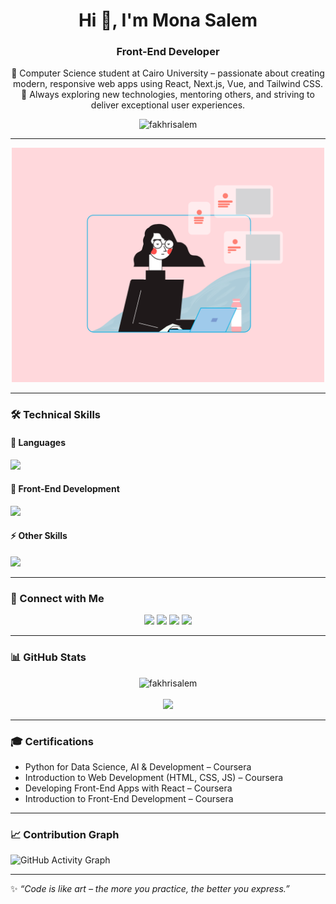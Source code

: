 
<h1 align="center">Hi 👋, I'm Mona  Salem</h1>
<h3 align="center">Front-End Developer </h3>

<p align="center">
  🚀 Computer Science student at Cairo University – passionate about creating modern, responsive web apps using React, Next.js, Vue, and Tailwind CSS.  
  🌱 Always exploring new technologies, mentoring others, and striving to deliver exceptional user experiences.  
</p>

<p align="center">
  <img src="https://komarev.com/ghpvc/?username=fakhrisalem&label=Profile%20views&color=0e75b6&style=flat" alt="fakhrisalem" />
</p>

---
<p align="center">
  <img src="https://raw.githubusercontent.com/fakhrisalem/fakhrisalem/main/about.gif" alt="animated" width="500"/>
</p>

---

### 🛠️ Technical Skills  

#### 🚀 Languages  
<p align="left">
  <img src="https://skillicons.dev/icons?i=python,cpp,r,ts,js,prolog" />
</p>

#### 🎨 Front-End Development  
<p align="left">
  <img src="https://skillicons.dev/icons?i=react,next,vue,tailwind,sass,bootstrap,html,css" />
</p>

#### ⚡ Other Skills  
<p align="left">
  <img src="https://skillicons.dev/icons?i=git,github,figma,linux" />
</p>

---
### 🔗 Connect with Me
<p align="center">
<a href="https://www.linkedin.com/in/mona-fakhri-998191262" target="blank"><img src="https://img.icons8.com/color/48/000000/linkedin.png"/></a>
<a href="mailto:monafakhri50@gmail.com"><img src="https://img.icons8.com/color/48/000000/gmail.png"/></a>
<a href="https://fakhrisalem.github.io/Portfolio-Web/" target="blank"><img src="https://img.icons8.com/color/48/000000/domain.png"/></a>
<a href="https://github.com/fakhrisalem" target="blank"><img src="https://img.icons8.com/ios-glyphs/48/000000/github.png"/></a>
</p>

---





### 📊 GitHub Stats
<p align="center">
<img src="https://github-readme-stats.vercel.app/api?username=fakhrisalem&show_icons=true&theme=tokyonight" alt="fakhrisalem" />
  <br><br>
<img src="https://github-readme-stats.vercel.app/api/top-langs/?username=fakhrisalem&layout=compact&theme=tokyonight" />
</p>

---

### 🎓 Certifications
- Python for Data Science, AI & Development – Coursera  
- Introduction to Web Development (HTML, CSS, JS) – Coursera  
- Developing Front-End Apps with React – Coursera  
- Introduction to Front-End Development – Coursera  

---

### 📈 Contribution Graph
![GitHub Activity Graph](https://github-readme-activity-graph.vercel.app/graph?username=fakhrisalem&theme=tokyo-night)

---

✨ *“Code is like art – the more you practice, the better you express.”*  


